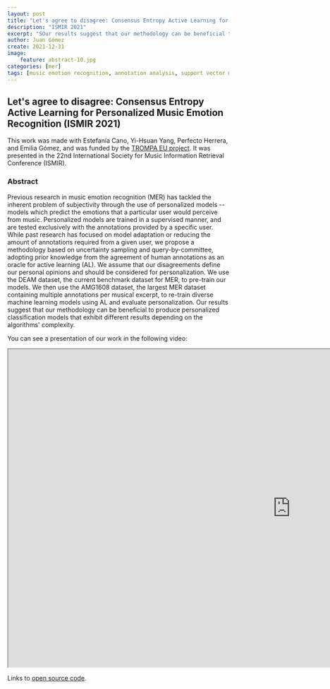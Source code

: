 ```yaml
---
layout: post
title: "Let's agree to disagree: Consensus Entropy Active Learning for Personalized Music Emotion Recognition"
description: "ISMIR 2021"
excerpt: "SOur results suggest that our methodology can be beneficial to produce personalized classification models that exhibit different results depending on the algorithms' complexity."
author: Juan Gómez
create: 2021-12-31
image:
    feature: abstract-10.jpg
categories: [mer]
tags: [music emotion recognition, annotation analysis, support vector machine, group based models]
---
```


## Let's agree to disagree: Consensus Entropy Active Learning for Personalized Music Emotion Recognition (ISMIR 2021)

This work was made with Estefanía Cano, Yi-Hsuan Yang, Perfecto Herrera, and Emilia Gómez, and was funded by the [TROMPA EU project](https://trompamusic.eu/). It was presented in the 22nd International Society for Music Information Retrieval Conference (ISMIR).
 
### Abstract

Previous research in music emotion recognition (MER) has tackled the inherent problem of subjectivity through the use of personalized models -- models which predict the emotions that a particular user would perceive from music. Personalized models are trained in a supervised manner, and are tested exclusively with the annotations provided by a specific user. While past research has focused on model adaptation or reducing the amount of annotations required from a given user, we propose a methodology based on uncertainty sampling and query-by-committee, adopting prior knowledge from the agreement of human annotations as an oracle for active learning (AL). We assume that our disagreements define our personal opinions and should be considered for personalization. We use the DEAM dataset, the current benchmark dataset for MER, to pre-train our models. We then use the AMG1608 dataset, the largest MER dataset containing multiple annotations per musical excerpt, to re-train diverse machine learning models using AL and evaluate personalization. Our results suggest that our methodology can be beneficial to produce personalized classification models that exhibit different results depending on the algorithms' complexity.

You can see a presentation of our work in the following video:

<iframe width="1280" height="720" src="https://drive.google.com/uc?export=download&id=156DaBXNN0ZGiZRJnZdGG2w5OZSaFVmAU" ></iframe>

Links to [open source code](https://github.com/juansgomez87/consensus-entropy).


